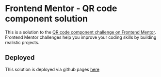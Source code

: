 # Frontend Mentor - QR code component solution

This is a solution to the [QR code component challenge on Frontend Mentor](https://www.frontendmentor.io/challenges/qr-code-component-iux_sIO_H). Frontend Mentor challenges help you improve your coding skills by building realistic projects. 

## Deployed
This solution is deployed via github pages [here](https://codingchem.github.io/Frontend-Mentor-Challange-1/)